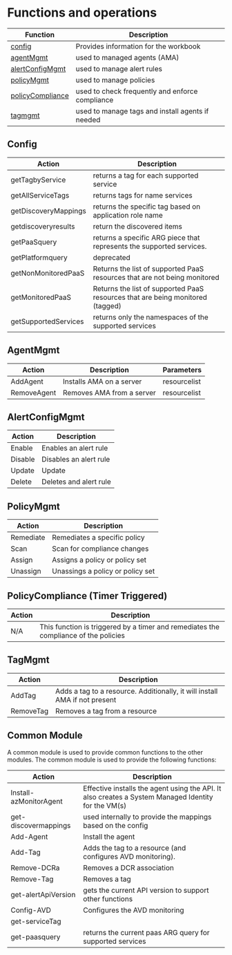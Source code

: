 # Functions and operations

|Function | Description|
|---------|------------|
|[config](#config)| Provides information for the workbook|
|[agentMgmt](#agentmgmt)| used to managed agents (AMA)|
|[alertConfigMgmt](#alertconfigmgmt)| used to manage alert rules|
|[policyMgmt](#policymgmt)| used to manage policies|
|[policyCompliance](#policycompliance-timer-triggered)| used to check frequently and enforce compliance|
|[tagmgmt](#tagmgmt)| used to manage tags and install agents if needed|

## Config

|Action|Description|
|------|-----------|
|getTagbyService|returns a tag for each supported service|
|getAllServiceTags|returns tags for name services|
|getDiscoveryMappings|returns the specific tag based on application role name|
|getdiscoveryresults|return the discovered items|
|getPaaSquery|returns a specific ARG piece that represents the supported services.|
|getPlatformquery|deprecated|
|getNonMonitoredPaaS|Returns the list of supported PaaS resources that are not being monitored|
|getMonitoredPaaS|Returns the list of supported PaaS resources that are being monitored (tagged)|
|getSupportedServices|returns only the namespaces of the supported services|

## AgentMgmt

|Action|Description|Parameters|
|------|-----------|------|
|AddAgent|Installs AMA on a server| resourcelist|
|RemoveAgent|Removes AMA from a server|resourcelist|

## AlertConfigMgmt

|Action|Description|
|------|-----------|
|Enable|Enables an alert rule|
|Disable|Disables an alert rule|
|Update|Update|
|Delete|Deletes and alert rule|

## PolicyMgmt

|Action|Description|
|------|-----------|
|Remediate|Remediates a specific policy|
|Scan|Scan for compliance changes|
|Assign|Assigns a policy or policy set|
|Unassign|Unassings a policy or policy set|

## PolicyCompliance (Timer Triggered)

|Action|Description|
|------|-----------|
|N/A| This function is triggered by a timer and remediates the compliance of the policies|

## TagMgmt

|Action|Description|
|------|-----------|
|AddTag|Adds a tag to a resource. Additionally, it will install AMA if not present|
|RemoveTag|Removes a tag from a resource|

## Common Module

A common module is used to provide common functions to the other modules. The common module is used to provide the following functions:

|Action|Description|
|------|-----------|
|Install-azMonitorAgent|Effective installs the agent using the API. It also creates a System Managed Identity for the VM(s)|
|get-discovermappings|used internally to provide the mappings based on the config|
|Add-Agent|Install the agent|
|Add-Tag|Adds the tag to a resource (and configures AVD monitoring).|
|Remove-DCRa|Removes a DCR association|
|Remove-Tag|Removes a tag|
|get-alertApiVersion|gets the current API version to support other functions|
|Config-AVD|Configures the AVD monitoring|
|get-serviceTag||
|get-paasquery|returns the current paas ARG query for supported services|
